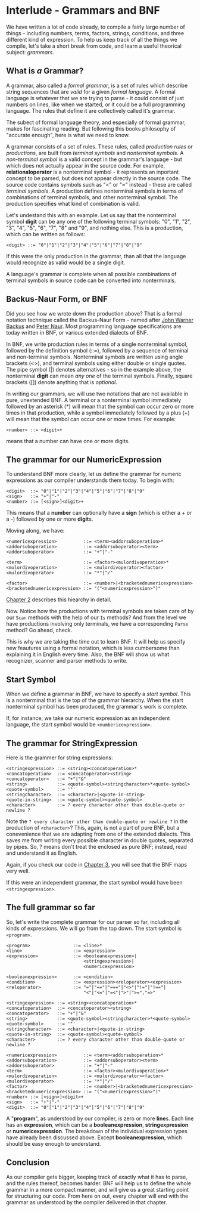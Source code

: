 # Interlude - Grammars and BNF

We have written a lot of code already, to compile a fairly large number of things - including numbers, terms, factors, strings, conditions, and three different kind of expression. To help us keep track of all the things we compile, let's take a short break from code, and learn a useful theorical subject: _grammars_.

## What is _a_ Grammar?

A grammar, also called a _formal grammar_, is a set of rules which describe string sequences that are _valid_ for a given _formal language_. A formal language is whatever that we are trying to parse - it could consist of just numbers on lines, like when we started, or it could be a full programming language. The rules that define it are collectively called it's grammar.

The subect of formal language theory, and especially of formal grammar, makes for fascinating reading. But following this books philosophy of "accurate enough", here is what we need to know.

A grammar consists of a set of rules. These rules, called _production rules_ or _productions_, are built from _terminal symbols_ and _nonterninal symbols_. A _non-terminal symbol_ is a valid concept in the grammar's language - but which does not actually appear in the source code. For example, **relationaloperator** is a nonterminal symbol - it represents an inportant concept to be parsed, but does not appear directly in the source code. The source code contains symbols such as "<" or "=" instead - these are called _terminal symbols_. A production defines nonterminal symbols in terms of combinations of terminal symbols, and other nonterminal symbol. The production specifies what kind of combination is valid.

Let's undestand this with an example. Let us say that the nonterminal symbol **digit** can be any one of the following terminal symbols: "0", "1", "2", "3", "4", "5", "6", "7", "8" and "9", and nothing else. This is a production, which can be written as follows:

```bnf
<digit> ::= "0"|"1"|"2"|"3"|"4"|"5"|"6"|"7"|"8"|"9"
```

If this were the only production in the grammar, than all that the language would recognize as valid would be a single digit.

A language's grammar is complete when all possible combinations of terminal symbols in source code can be converted into nonterminals.

## Backus-Naur Form, or BNF

Did you see how we wrote down the production above? That is a formal notation technique called the Backus-Naur Form - named after [John Warner Backus](https://en.wikipedia.org/wiki/John_Backus) and [Peter Naur](https://en.wikipedia.org/wiki/Peter_Naur). Most programming language specifications are today written in BNF, or various extended dialects of BNF.

In BNF, we write production rules in terms of a single nonterminal symbol, followed by the definition symbol (::=), followed by a sequence of terminal and non-terminal symbols. Nonterminal symbols are written using angle brackets \(\<>), and terminal symbols using either double or single quotes. The pipe symbol (|) denotes alternatives - so in the example above, the nonterminal **digit** can mean _any one_ of the terminal symbols. Finally, square brackets ([]) denote anything that is _optional_.

In writing our grammars, we will use two notations that are not available in pure, unextended BNF. A terminal or a nonterminal symbol immediately followed by an asterisk (*) will mean that the symbol can occur zero or more times in that production, while a symbol immediately followed by a plus (+) will mean that the symbol can occur one or more times. For example:

```bnf
<number> ::= <digit>+
```

means that a number can have one or more digits.

## The grammar for our NumericExpression

To understand BNF more clearly, let us define the grammar for numeric expressions as our compiler understands them today. To begin with:

```bnf
<digit>  ::= "0"|"1"|"2"|"3"|"4"|"5"|"6"|"7"|"8"|"9"
<sign>   ::= "+"|"-"
<number> ::= [<sign>]<digit>+
```

This means that a **number** can optionally have a **sign** (which is either a + or a -) followed by one or more **digit**s.

Moving along, we have:

```bnf
<numericexpression>          ::= <term><addorsuboperation>*
<addorsuboperation>          ::= <addorsuboperator><term>
<addorsuboperator>           ::= "+"|"-"

<term>                       ::= <factor><mulordivoperation>*
<mulordivoperation>          ::= <mulordivoperator><factor>
<mulordivoperator>           ::= "*"|"/"

<factor>                     ::= <number>|<bracketednumericexpression>
<bracketednumericexpression> ::= "("<numericexpression>")"
```

[Chapter 2](chapter2.md) describes this hiearchy in detail.

Now. Notice how the productions with terminal symbols are taken care of by our `Scan` methods with the help of our `Is` methods? And from the level we have productions involving only terminals, we have a corresponding `Parse` method? Go ahead, check.

This is why we are taking the time out to learn BNF. It will help us specify new feautures using a formal notation, which is less cumbersome than explaining it in English every time. Also, the BNF will show us what recognizer, scanner and parser methods to write.

## Start Symbol

When we define a grammar in BNF, we have to specify a _start symbol_. This is a nonterminal that is the top of the grammar hierarchy. When the start nonterminal symbol has been produced, the grammar's work is complete.

If, for instance, we take our numeric expression as an independent language, the start symbol would be `<numbericexpression>`.

## The grammar for StringExpression

Here is the grammer for string expressions:

```bnf
<stringexpression> ::= <string><concatoperation>*
<concatoperation>  ::= <concatoperator><string>
<concatoperator>   ::= "+"|"&"
<string>           ::= <quote-symbol><stringcharacter>*<quote-symbol>
<quote-symbol>     ::= '"'
<stringcharacter>  ::= <character>|<quote-in-string>
<quote-in-string>  ::= <quote-symbol><quote-symbol>
<character>        ::= ? every character other than double-quote or newline ?
```

Note the `? every character other than double-quote or newline ?` in the production of `<character>`? This, again, is not a part of pure BNF, but a conevenience that we are adapting from one of the extended dialects. This saves me from writing every possible character in double quotes, separated by pipes. So, ? means don't treat the enclosed as pure BNF; instead, read and understand it as English.

Again, if you check our code in [Chapter 3](chapter3.md), you will see that the BNF maps very well.

If this were an independent grammar, the start symbol would have been `<stringexpression>`.

## The full grammar so far

So, let's write the complete grammar for our parser so far, including all kinds of expressions. We will go from the top down. The start symbol is `<program>`.

```bnf
<program>                ::= <line>*
<line>                   ::= <expression>
<expression>             ::= <booleanexpression>|
                             <stringexpression>|
                             <numericexpression>

<booleanexpression>      ::= <condition>
<condition>              ::= <expression><reloperator><expression>
<reloperator>            ::= "="|"=="|"==="|"<>"|"!="|"!=="|
                             "<"|"<="|"=<"|">"|">=","=>"

<stringexpression> ::= <string><concatoperation>*
<concatoperation>  ::= <concatoperator><string>
<concatoperator>   ::= "+"|"&"
<string>           ::= <quote-symbol><stringcharacter>*<quote-symbol>
<quote-symbol>     ::= '"'
<stringcharacter>  ::= <character>|<quote-in-string>
<quote-in-string>  ::= <quote-symbol><quote-symbol>
<character>        ::= ? every character other than double-quote or newline ?

<numericexpression>          ::= <term><addorsuboperation>*
<addorsuboperation>          ::= <addorsuboperator><term>
<addorsuboperator>           ::= "+"|"-"
<term>                       ::= <factor><mulordivoperation>*
<mulordivoperation>          ::= <mulordivoperator><factor>
<mulordivoperator>           ::= "*"|"/"
<factor>                     ::= <number>|<bracketednumericexpression>
<bracketednumericexpression> ::= "("<numericexpression>")"
<number> ::= [<sign>]<digit>+
<sign>   ::= "+"|"-"
<digit>  ::= "0"|"1"|"2"|"3"|"4"|"5"|"6"|"7"|"8"|"9"
```

A "**program**", as understood by our compiler, is zero or more **line**s. Each line has an **expression**, which can be a **booleanexpression**, **stringexpression** or **numericexpression**. The breakdown of the individual expression types have already been discussed above. Except **booleanexpression**, which should be easy enough to understand.

## Conclusion

As our compiler gets bigger, keeping track of exactly what it has to parse, and the rules thereof, becomes harder. BNF will help us to define the whole grammar in a more compact manner, and will give us a great starting point for structuring our code. From here on out, every chapter will end with the grammar as understood by the compiler delivered in that chapter.